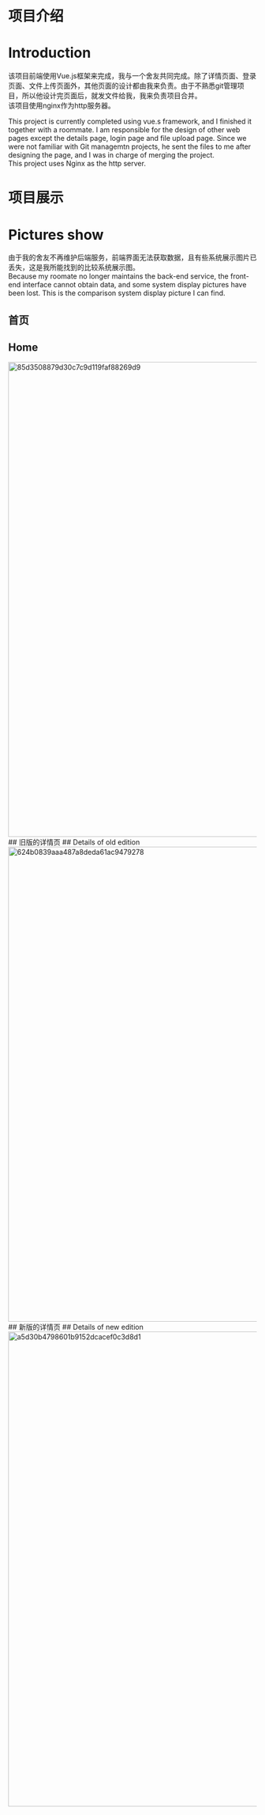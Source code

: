 # 项目介绍
# Introduction
该项目前端使用Vue.js框架来完成，我与一个舍友共同完成。除了详情页面、登录页面、文件上传页面外，其他页面的设计都由我来负责。由于不熟悉git管理项目，所以他设计完页面后，就发文件给我，我来负责项目合并。  
该项目使用nginx作为http服务器。

This project is currently completed using vue.s framework, and I finished it together with a roommate. I am responsible for the design of other web pages except the details page, login page and file upload page. Since we were not familiar with Git managemtn projects, he sent the files to me after designing the page, and I was in charge of merging the project.  
This project uses Nginx as the http server.
# 项目展示
# Pictures show
由于我的舍友不再维护后端服务，前端界面无法获取数据，且有些系统展示图片已丢失，这是我所能找到的比较系统展示图。  
Because my roomate no longer maintains the back-end service, the front-end interface cannot obtain data, and some system display pictures have been lost. This is the comparison system display picture I can find.
## 首页
## Home
<img width="960" alt="85d3508879d30c7c9d119faf88269d9" src="https://user-images.githubusercontent.com/71219894/167059787-97ee6f46-2153-4270-baab-738517d9e74d.png">
## 旧版的详情页
## Details of old edition
<img width="960" alt="624b0839aaa487a8deda61ac9479278" src="https://user-images.githubusercontent.com/71219894/167059813-11063368-1774-4fca-b0fe-0472ce6c2878.png">
## 新版的详情页
## Details of new edition
<img width="960" alt="a5d30b4798601b9152dcacef0c3d8d1" src="https://user-images.githubusercontent.com/71219894/167059825-42f0f693-30a7-44ef-a8dd-033653cf66e1.png">
